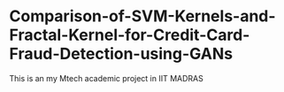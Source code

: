 # Comparison-of-SVM-Kernels-and-Fractal-Kernel-for-Credit-Card-Fraud-Detection-using-GANs
This is an my Mtech academic project in IIT MADRAS
